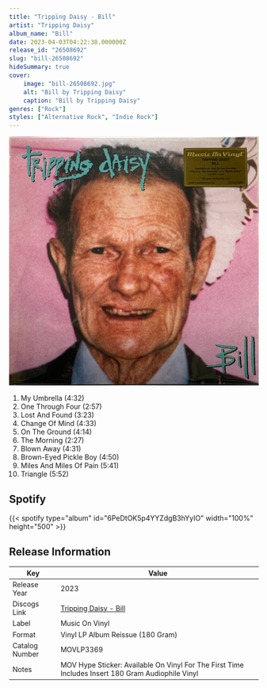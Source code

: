 ```yaml
---
title: "Tripping Daisy - Bill"
artist: "Tripping Daisy"
album_name: "Bill"
date: 2023-04-03T04:22:38.000000Z
release_id: "26508692"
slug: "bill-26508692"
hideSummary: true
cover:
    image: "bill-26508692.jpg"
    alt: "Bill by Tripping Daisy"
    caption: "Bill by Tripping Daisy"
genres: ["Rock"]
styles: ["Alternative Rock", "Indie Rock"]
---
```


![Bill by Tripping Daisy](bill-26508692.jpg)

<!-- section break -->

1. My Umbrella (4:32)
2. One Through Four (2:57)
3. Lost And Found (3:23)
4. Change Of Mind (4:33)
5. On The Ground (4:14)
6. The Morning (2:27)
7. Blown Away (4:31)
8. Brown-Eyed Pickle Boy (4:50)
9. Miles And Miles Of Pain (5:41)
10. Triangle (5:52)

<!-- section break -->


## Spotify
{{< spotify type="album" id="6PeDtOK5p4YYZdgB3hYyIO" width="100%" height="500" >}}




## Release Information
|  Key           | Value                                                |
| ---------------| ---------------------------------------------------- |
| Release Year   | 2023                                   |
| Discogs Link   | [Tripping Daisy - Bill](https://www.discogs.com/release/26508692-Tripping-Daisy-Bill) |
| Label          | Music On Vinyl |
| Format         | Vinyl LP Album Reissue (180 Gram) |
| Catalog Number | MOVLP3369 |
| Notes | MOV Hype Sticker: Available On Vinyl For The First Time Includes Insert 180 Gram Audiophile Vinyl |